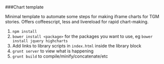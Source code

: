 ###Chart template

Minimal template to automate some steps for making iframe charts for TGM stories. Offers coffeescript, less and livereload for rapid chart-making.

1. `npm install`
2. `bower install <package>` for the packages you want to use, eg `bower install jquery highcharts`
3. Add links to library scripts in `index.html` inside the library block
4. `grunt server` to view what is happening
5. `grunt build` to compile/minify/concatenate/etc